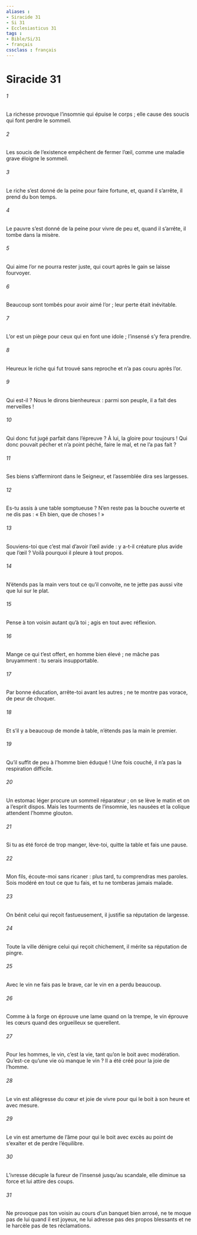 ```yaml
---
aliases : 
- Siracide 31
- Si 31
- Ecclesiasticus 31
tags : 
- Bible/Si/31
- français
cssclass : français
---
```


# Siracide 31

###### 1
La richesse provoque l’insomnie qui épuise le corps ;
elle cause des soucis qui font perdre le sommeil.
###### 2
Les soucis de l’existence empêchent de fermer l’œil,
comme une maladie grave éloigne le sommeil.
###### 3
Le riche s’est donné de la peine pour faire fortune,
et, quand il s’arrête, il prend du bon temps.
###### 4
Le pauvre s’est donné de la peine pour vivre de peu
et, quand il s’arrête, il tombe dans la misère.
###### 5
Qui aime l’or ne pourra rester juste,
qui court après le gain se laisse fourvoyer.
###### 6
Beaucoup sont tombés pour avoir aimé l’or ;
leur perte était inévitable.
###### 7
L’or est un piège pour ceux qui en font une idole ;
l’insensé s’y fera prendre.
###### 8
Heureux le riche qui fut trouvé sans reproche
et n’a pas couru après l’or.
###### 9
Qui est-il ? Nous le dirons bienheureux :
parmi son peuple, il a fait des merveilles !
###### 10
Qui donc fut jugé parfait dans l’épreuve ?
À lui, la gloire pour toujours !
Qui donc pouvait pécher et n’a point péché,
faire le mal, et ne l’a pas fait ?
###### 11
Ses biens s’affermiront dans le Seigneur,
et l’assemblée dira ses largesses.
###### 12
Es-tu assis à une table somptueuse ?
N’en reste pas la bouche ouverte
et ne dis pas : « Eh bien, que de choses ! »
###### 13
Souviens-toi que c’est mal d’avoir l’œil avide :
y a-t-il créature plus avide que l’œil ?
Voilà pourquoi il pleure à tout propos.
###### 14
N’étends pas la main vers tout ce qu’il convoite,
ne te jette pas aussi vite que lui sur le plat.
###### 15
Pense à ton voisin autant qu’à toi ;
agis en tout avec réflexion.
###### 16
Mange ce qui t’est offert, en homme bien élevé ;
ne mâche pas bruyamment : tu serais insupportable.
###### 17
Par bonne éducation, arrête-toi avant les autres ;
ne te montre pas vorace, de peur de choquer.
###### 18
Et s’il y a beaucoup de monde à table,
n’étends pas la main le premier.
###### 19
Qu’il suffit de peu à l’homme bien éduqué !
Une fois couché, il n’a pas la respiration difficile.
###### 20
Un estomac léger procure un sommeil réparateur ;
on se lève le matin et on a l’esprit dispos.
Mais les tourments de l’insomnie, les nausées
et la colique attendent l’homme glouton.
###### 21
Si tu as été forcé de trop manger,
lève-toi, quitte la table et fais une pause.
###### 22
Mon fils, écoute-moi sans ricaner :
plus tard, tu comprendras mes paroles.
Sois modéré en tout ce que tu fais,
et tu ne tomberas jamais malade.
###### 23
On bénit celui qui reçoit fastueusement,
il justifie sa réputation de largesse.
###### 24
Toute la ville dénigre celui qui reçoit chichement,
il mérite sa réputation de pingre.
###### 25
Avec le vin ne fais pas le brave,
car le vin en a perdu beaucoup.
###### 26
Comme à la forge on éprouve une lame quand on la trempe,
le vin éprouve les cœurs quand des orgueilleux se querellent.
###### 27
Pour les hommes, le vin, c’est la vie,
tant qu’on le boit avec modération.
Qu’est-ce qu’une vie où manque le vin ?
Il a été créé pour la joie de l’homme.
###### 28
Le vin est allégresse du cœur et joie de vivre
pour qui le boit à son heure et avec mesure.
###### 29
Le vin est amertume de l’âme pour qui le boit avec excès
au point de s’exalter et de perdre l’équilibre.
###### 30
L’ivresse décuple la fureur de l’insensé jusqu’au scandale,
elle diminue sa force et lui attire des coups.
###### 31
Ne provoque pas ton voisin au cours d’un banquet bien arrosé,
ne te moque pas de lui quand il est joyeux,
ne lui adresse pas des propos blessants
et ne le harcèle pas de tes réclamations.
